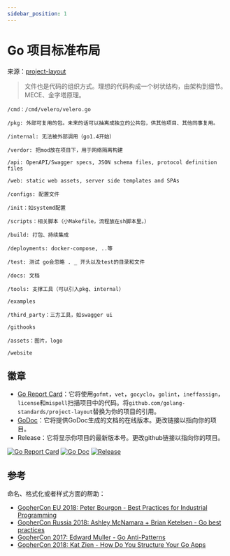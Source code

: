 ```yaml
---
sidebar_position: 1
---
```


# Go 项目标准布局

来源：[project-layout](https://github.com/golang-standards/project-layout/)

> 文件也是代码的组织方式。理想的代码构成一个树状结构，由架构到细节。MECE、金字塔原理。

```
/cmd：/cmd/velero/velero.go

/pkg: 外部可复用的包。未来的话可以抽离成独立的公共包，供其他项目、其他同事复用。

/internal: 无法被外部调用（go1.4开始）

/verdor: 把mod放在项目下，用于网络隔离构建

/api: OpenAPI/Swagger specs, JSON schema files, protocol definition files

/web: static web assets, server side templates and SPAs

/configs: 配置文件

/init：如systemd配置

/scripts：相关脚本（小Makefile，流程放在sh脚本里。）

/build: 打包、持续集成

/deployments: docker-compose, ..等

/test: 测试 go会忽略 . _ 开头以及test的目录和文件

/docs: 文档

/tools: 支撑工具（可以引入pkg、internal）

/examples

/third_party：三方工具，如swagger ui

/githooks

/assets：图片，logo

/website
```


## 徽章

* [Go Report Card](https://goreportcard.com/)：它将使用`gofmt`，`vet`，`gocyclo`，`golint`，`ineffassign`，`license`和`mispell`扫描项目中的代码。将`github.com/golang-standards/project-layout`替换为你的项目的引用。
* [GoDoc](http://godoc.org/)：它将提供GoDoc生成的文档的在线版本。更改链接以指向你的项目。
* Release：它将显示你项目的最新版本号。更改github链接以指向你的项目。

[![Go Report Card](https://goreportcard.com/badge/github.com/golang-standards/project-layout?style=flat-square)](https://goreportcard.com/report/github.com/golang-standards/project-layout)
[![Go Doc](https://img.shields.io/badge/godoc-reference-blue.svg?style=flat-square)](http://godoc.org/github.com/golang-standards/project-layout)
[![Release](https://img.shields.io/github/release/golang-standards/project-layout.svg?style=flat-square)](https://github.com/golang-standards/project-layout/releases/latest)

## 参考

命名、格式化或者样式方面的帮助：


* [GopherCon EU 2018: Peter Bourgon - Best Practices for Industrial Programming](https://www.youtube.com/watch?v=PTE4VJIdHPg)
* [GopherCon Russia 2018: Ashley McNamara + Brian Ketelsen - Go best practices](https://www.youtube.com/watch?v=MzTcsI6tn-0)
* [GopherCon 2017: Edward Muller - Go Anti-Patterns](https://www.youtube.com/watch?v=ltqV6pDKZD8)
* [GopherCon 2018: Kat Zien - How Do You Structure Your Go Apps](https://www.youtube.com/watch?v=oL6JBUk6tj0)

